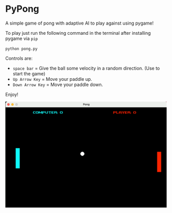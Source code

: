 # PyPong
A simple game of pong with adaptive AI to play against using pygame!

To play just run the following command in the terminal after installing pygame via `pip`

`python pong.py`

Controls are:

* `space bar` = Give the ball some velocity in a random direction. (Use to start the game)
* `Up Arrow Key` = Move your paddle up.
* `Down Arrow Key` = Move your paddle down.

Enjoy!

![This is PyPong](pong.gif)
